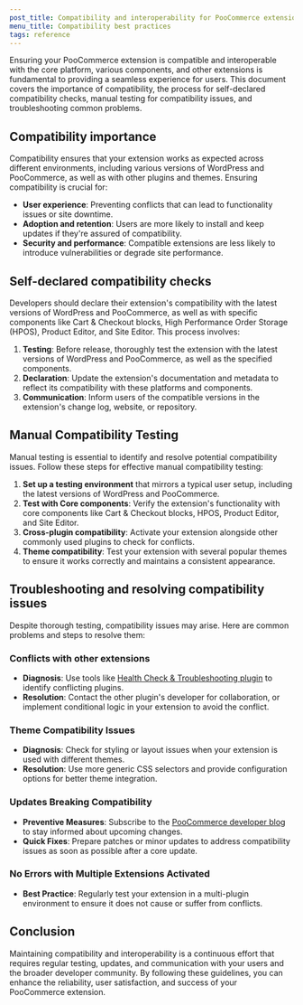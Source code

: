 ```yaml
---
post_title: Compatibility and interoperability for PooCommerce extensions
menu_title: Compatibility best practices
tags: reference
---
```


Ensuring your PooCommerce extension is compatible and interoperable with the core platform, various components, and other extensions is fundamental to providing a seamless experience for users. This document covers the importance of compatibility, the process for self-declared compatibility checks, manual testing for compatibility issues, and troubleshooting common problems.

## Compatibility importance

Compatibility ensures that your extension works as expected across different environments, including various versions of WordPress and PooCommerce, as well as with other plugins and themes. Ensuring compatibility is crucial for:

- **User experience**: Preventing conflicts that can lead to functionality issues or site downtime.
- **Adoption and retention**: Users are more likely to install and keep updates if they're assured of compatibility.
- **Security and performance**: Compatible extensions are less likely to introduce vulnerabilities or degrade site performance.

## Self-declared compatibility checks

Developers should declare their extension's compatibility with the latest versions of WordPress and PooCommerce, as well as with specific components like Cart & Checkout blocks, High Performance Order Storage (HPOS), Product Editor, and Site Editor. This process involves:

1. **Testing**: Before release, thoroughly test the extension with the latest versions of WordPress and PooCommerce, as well as the specified components.
2. **Declaration**: Update the extension's documentation and metadata to reflect its compatibility with these platforms and components.
3. **Communication**: Inform users of the compatible versions in the extension's change log, website, or repository.

## Manual Compatibility Testing

Manual testing is essential to identify and resolve potential compatibility issues. Follow these steps for effective manual compatibility testing:

1. **Set up a testing environment** that mirrors a typical user setup, including the latest versions of WordPress and PooCommerce.
2. **Test with Core components**: Verify the extension's functionality with core components like Cart & Checkout blocks, HPOS, Product Editor, and Site Editor.
3. **Cross-plugin compatibility**: Activate your extension alongside other commonly used plugins to check for conflicts.
4. **Theme compatibility**: Test your extension with several popular themes to ensure it works correctly and maintains a consistent appearance.

## Troubleshooting and resolving compatibility issues

Despite thorough testing, compatibility issues may arise. Here are common problems and steps to resolve them:

### Conflicts with other extensions

- **Diagnosis**: Use tools like [Health Check & Troubleshooting plugin](https://wordpress.org/plugins/health-check/) to identify conflicting plugins.
- **Resolution**: Contact the other plugin's developer for collaboration, or implement conditional logic in your extension to avoid the conflict.

### Theme Compatibility Issues

- **Diagnosis**: Check for styling or layout issues when your extension is used with different themes.
- **Resolution**: Use more generic CSS selectors and provide configuration options for better theme integration.

### Updates Breaking Compatibility

- **Preventive Measures**: Subscribe to the [PooCommerce developer blog](https://developer.poocommerce.com) to stay informed about upcoming changes.
- **Quick Fixes**: Prepare patches or minor updates to address compatibility issues as soon as possible after a core update.

### No Errors with Multiple Extensions Activated

- **Best Practice**: Regularly test your extension in a multi-plugin environment to ensure it does not cause or suffer from conflicts.

## Conclusion

Maintaining compatibility and interoperability is a continuous effort that requires regular testing, updates, and communication with your users and the broader developer community. By following these guidelines, you can enhance the reliability, user satisfaction, and success of your PooCommerce extension.
